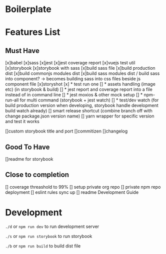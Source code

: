 # Boilerplate


# Features List
## Must Have
[x]babel
[x]sass
[x]jest
[x]jest coverage report
[x]vuejs test util
[x]storybook
[x]storybook with sass
[x]build sass file
[x]build production dist
[x]build commonjs modules dist
[x]build sass modules dist / build sass into component? -> becomes building sass into css files beside js component file
[x]storyshot
[x] * test run one
[] * assets handling (image etc) (in storybook & build)
[] * jest report and coverage report into a file instead of in command line
[] * jest moxios & other mock setup
[] * npm-run-all for multi command (storybook + jest watch)
[] * test/dev watch
    (for build production version when developing, storybook handle development build watch already)
[] smart release shortcut (combine branch off with change package.json version name)
[] yarn wrapper for specific version and test it works

[]custom storybook title and port
[]commitizen
[]changelog


## Good To Have
[]readme for storybook


## Close to completion
[] coverage threashold to 99%
[] setup private org repo
[] private npm repo deployment
[] eslint rules sync up
[] readme Development Guide

# Development
`./d` or `npm run dev` to run development server

`./s` or `npm run storybook` to run storybook

`./b` or `npm run build` to build dist file

